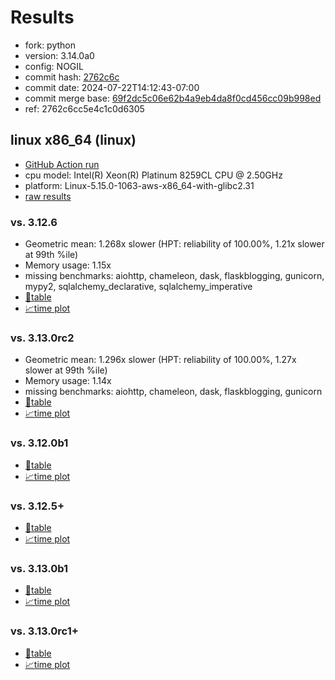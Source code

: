 # Results

- fork: python
- version: 3.14.0a0
- config: NOGIL
- commit hash: [2762c6c](https://github.com/python/cpython/commit/2762c6c)
- commit date: 2024-07-22T14:12:43-07:00
- commit merge base: [69f2dc5c06e62b4a9eb4da8f0cd456cc09b998ed](https://github.com/python/cpython/commit/69f2dc5c06e62b4a9eb4da8f0cd456cc09b998ed)
- ref: 2762c6cc5e4c1c0d6305

## linux x86_64 (linux)

- [GitHub Action run](https://github.com/facebookexperimental/free-threading-benchmarking/actions/runs/10053621433)
- cpu model: Intel(R) Xeon(R) Platinum 8259CL CPU @ 2.50GHz
- platform: Linux-5.15.0-1063-aws-x86_64-with-glibc2.31
- [raw results](bm-20240722-linux-x86_64-python-2762c6cc5e4c1c0d6305-3.14.0a0-2762c6c.json)

### vs. 3.12.6

- Geometric mean: 1.268x slower (HPT: reliability of 100.00%, 1.21x slower at 99th %ile)
- Memory usage: 1.15x
- missing benchmarks: aiohttp, chameleon, dask, flaskblogging, gunicorn, mypy2, sqlalchemy_declarative, sqlalchemy_imperative
- [📄table](bm-20240722-linux-x86_64-python-2762c6cc5e4c1c0d6305-3.14.0a0-2762c6c-vs-3.12.6.md)
- [📈time plot](bm-20240722-linux-x86_64-python-2762c6cc5e4c1c0d6305-3.14.0a0-2762c6c-vs-3.12.6.svg)

### vs. 3.13.0rc2

- Geometric mean: 1.296x slower (HPT: reliability of 100.00%, 1.27x slower at 99th %ile)
- Memory usage: 1.14x
- missing benchmarks: aiohttp, chameleon, dask, flaskblogging, gunicorn
- [📄table](bm-20240722-linux-x86_64-python-2762c6cc5e4c1c0d6305-3.14.0a0-2762c6c-vs-3.13.0rc2.md)
- [📈time plot](bm-20240722-linux-x86_64-python-2762c6cc5e4c1c0d6305-3.14.0a0-2762c6c-vs-3.13.0rc2.svg)

### vs. 3.12.0b1

- [📄table](bm-20240722-linux-x86_64-python-2762c6cc5e4c1c0d6305-3.14.0a0-2762c6c-vs-3.12.0b1.md)
- [📈time plot](bm-20240722-linux-x86_64-python-2762c6cc5e4c1c0d6305-3.14.0a0-2762c6c-vs-3.12.0b1.svg)

### vs. 3.12.5+

- [📄table](bm-20240722-linux-x86_64-python-2762c6cc5e4c1c0d6305-3.14.0a0-2762c6c-vs-3.12.5%2B.md)
- [📈time plot](bm-20240722-linux-x86_64-python-2762c6cc5e4c1c0d6305-3.14.0a0-2762c6c-vs-3.12.5%2B.svg)

### vs. 3.13.0b1

- [📄table](bm-20240722-linux-x86_64-python-2762c6cc5e4c1c0d6305-3.14.0a0-2762c6c-vs-3.13.0b1.md)
- [📈time plot](bm-20240722-linux-x86_64-python-2762c6cc5e4c1c0d6305-3.14.0a0-2762c6c-vs-3.13.0b1.svg)

### vs. 3.13.0rc1+

- [📄table](bm-20240722-linux-x86_64-python-2762c6cc5e4c1c0d6305-3.14.0a0-2762c6c-vs-3.13.0rc1%2B.md)
- [📈time plot](bm-20240722-linux-x86_64-python-2762c6cc5e4c1c0d6305-3.14.0a0-2762c6c-vs-3.13.0rc1%2B.svg)

